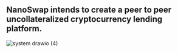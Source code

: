 ## NanoSwap intends to create a peer to peer uncollateralized cryptocurrency lending platform.

![system drawio (4)](https://user-images.githubusercontent.com/5047455/233404357-ee5a7e37-a75b-44cb-ae96-d0b66f4e38e1.png)

